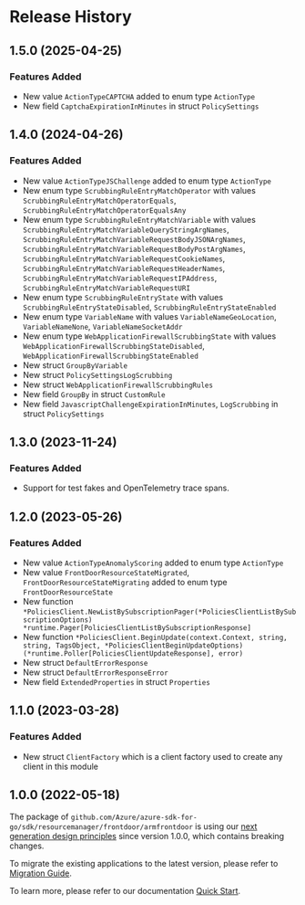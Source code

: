 # Release History

## 1.5.0 (2025-04-25)
### Features Added

- New value `ActionTypeCAPTCHA` added to enum type `ActionType`
- New field `CaptchaExpirationInMinutes` in struct `PolicySettings`


## 1.4.0 (2024-04-26)
### Features Added

- New value `ActionTypeJSChallenge` added to enum type `ActionType`
- New enum type `ScrubbingRuleEntryMatchOperator` with values `ScrubbingRuleEntryMatchOperatorEquals`, `ScrubbingRuleEntryMatchOperatorEqualsAny`
- New enum type `ScrubbingRuleEntryMatchVariable` with values `ScrubbingRuleEntryMatchVariableQueryStringArgNames`, `ScrubbingRuleEntryMatchVariableRequestBodyJSONArgNames`, `ScrubbingRuleEntryMatchVariableRequestBodyPostArgNames`, `ScrubbingRuleEntryMatchVariableRequestCookieNames`, `ScrubbingRuleEntryMatchVariableRequestHeaderNames`, `ScrubbingRuleEntryMatchVariableRequestIPAddress`, `ScrubbingRuleEntryMatchVariableRequestURI`
- New enum type `ScrubbingRuleEntryState` with values `ScrubbingRuleEntryStateDisabled`, `ScrubbingRuleEntryStateEnabled`
- New enum type `VariableName` with values `VariableNameGeoLocation`, `VariableNameNone`, `VariableNameSocketAddr`
- New enum type `WebApplicationFirewallScrubbingState` with values `WebApplicationFirewallScrubbingStateDisabled`, `WebApplicationFirewallScrubbingStateEnabled`
- New struct `GroupByVariable`
- New struct `PolicySettingsLogScrubbing`
- New struct `WebApplicationFirewallScrubbingRules`
- New field `GroupBy` in struct `CustomRule`
- New field `JavascriptChallengeExpirationInMinutes`, `LogScrubbing` in struct `PolicySettings`


## 1.3.0 (2023-11-24)
### Features Added

- Support for test fakes and OpenTelemetry trace spans.


## 1.2.0 (2023-05-26)
### Features Added

- New value `ActionTypeAnomalyScoring` added to enum type `ActionType`
- New value `FrontDoorResourceStateMigrated`, `FrontDoorResourceStateMigrating` added to enum type `FrontDoorResourceState`
- New function `*PoliciesClient.NewListBySubscriptionPager(*PoliciesClientListBySubscriptionOptions) *runtime.Pager[PoliciesClientListBySubscriptionResponse]`
- New function `*PoliciesClient.BeginUpdate(context.Context, string, string, TagsObject, *PoliciesClientBeginUpdateOptions) (*runtime.Poller[PoliciesClientUpdateResponse], error)`
- New struct `DefaultErrorResponse`
- New struct `DefaultErrorResponseError`
- New field `ExtendedProperties` in struct `Properties`


## 1.1.0 (2023-03-28)
### Features Added

- New struct `ClientFactory` which is a client factory used to create any client in this module


## 1.0.0 (2022-05-18)

The package of `github.com/Azure/azure-sdk-for-go/sdk/resourcemanager/frontdoor/armfrontdoor` is using our [next generation design principles](https://azure.github.io/azure-sdk/general_introduction.html) since version 1.0.0, which contains breaking changes.

To migrate the existing applications to the latest version, please refer to [Migration Guide](https://aka.ms/azsdk/go/mgmt/migration).

To learn more, please refer to our documentation [Quick Start](https://aka.ms/azsdk/go/mgmt).